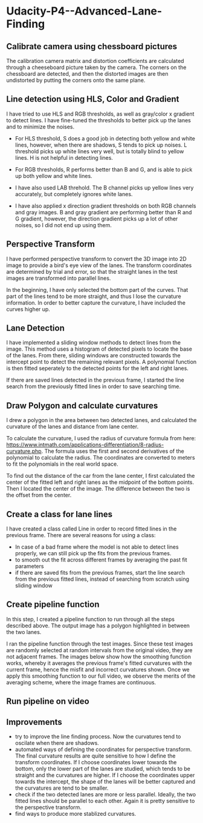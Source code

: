 # Udacity-P4--Advanced-Lane-Finding
## Calibrate camera using chessboard pictures
The calibration camera matrix and distortion coefficients are calculated through a cheeseboard picture taken by the camera. The corners on the chessboard are detected, and then the distorted images are then undistorted by putting the corners onto the same plane.

## Line detection using HLS, Color and Gradient
I have tried to use HLS and RGB thresholds, as well as gray/color x gradient to detect lines. I have fine-tuned the thresholds to better pick up the lanes and to minimize the noises.

- For HLS threshold, S does a good job in detecting both yellow and white lines, however, when there are shadows, S tends to pick up noises. L threshold picks up white lines very well, but is totally blind to yellow lines. H is not helpful in detecting lines.

- For RGB thresholds, R performs better than B and G, and is able to pick up both yellow and white lines.

- I have also used LAB threhold. The B channel picks up yellow lines very accurately, but completely ignores white lanes.

- I have also applied x direction gradient thresholds on both RGB channels and gray images. B and gray gradient are performing better than R and G gradient, however, the direction gradient picks up a lot of other noises, so I did not end up using them.

## Perspective Transform
I have performed perspective transform to convert the 3D image into 2D image to provide a bird's eye view of the lanes. The transform coordinates are determined by trial and error, so that the straight lanes in the test images are transformed into parallel lines.

In the beginning, I have only selected the bottom part of the curves. That part of the lines tend to be more straight, and thus I lose the curvature information. In order to better capture the curvature, I have included the curves higher up.

## Lane Detection
I have implemented a sliding window methods to detect lines from the image. This method uses a histogram of detected pixels to locate the base of the lanes. From there, sliding windows are constructed towards the intercept point to detect the remaining relevant pixels. A polynomial function is then fitted seperately to the detected points for the left and right lanes.

If there are saved lines detected in the previous frame, I started the line search from the previously fitted lines in order to save searching time.

## Draw Polygon and calculate curvatures
I drew a polygon in the area between two detected lanes, and calculated the curvature of the lanes and distance from lane center.

To calculate the curvature, I used the radius of curvature formula from here: https://www.intmath.com/applications-differentiation/8-radius-curvature.php. The formula uses the first and second derivatives of the polynomial to calculate the radius. The coordinates are converted to meters to fit the polynomials in the real world space.

To find out the distance of the car from the lane center, I first calculated the center of the fitted left and right lanes as the midpoint of the bottom points. Then I located the center of the image. The difference between the two is the offset from the center. 

## Create a class for lane lines
I have created a class called Line in order to record fitted lines in the previous frame. There are several reasons for using a class:
- In case of a bad frame where the model is not able to detect lines properly, we can still pick up the fits from the previous frames.
- to smooth out the fit across different frames by averaging the past fit parameters
- if there are saved fits from the previous frames, start the line search from the previous fitted lines, instead of searching from scratch using sliding window 
  
## Create pipeline function 
In this step, I created a pipeline function to run through all the steps described above. The output image has a polygon highlighted in between the two lanes. 

I ran the pipeline function through the test images. Since these test images are randomly selected at random intervals from the original video, they are not adjacent frames. The images below show how the smoothing function works, whereby it averages the previous frame's fitted curvatures with the current frame, hence the misfit and incorrect curvatures shown. Once we apply this smoothing function to our full video, we observe the merits of the averaging scheme, where the image frames are continuous.

## Run pipeline on video

## Improvements
- try to improve the line finding process. Now the curvatures tend to oscilate when there are shadows. 
- automated ways of defining the coordinates for perspective transform. The final curvature results are quite sensitive to how I define the transform coordinates. If I choose coordinates lower towards the bottom, only the lower part of the lanes are studied, which tends to be straight and the curvatures are higher. If I choose the coordinates upper towards the intercept, the shape of the lanes will be better captured and the curvatures are tend to be smaller. 
- check if the two detected lanes are more or less parallel. Ideally, the two fitted lines should be parallel to each other. Again it is pretty sensitive to the perspective transform.
- find ways to produce more stablized curvatures.
